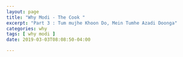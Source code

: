 ```yaml
---
layout: page
title: "Why Modi - The Cook "
excerpt: "Part 3 : Tum mujhe Khoon Do, Mein Tumhe Azadi Doonga"
categories: why
tags: [ why modi ]
date: 2019-03-03T08:08:50-04:00

---
```

